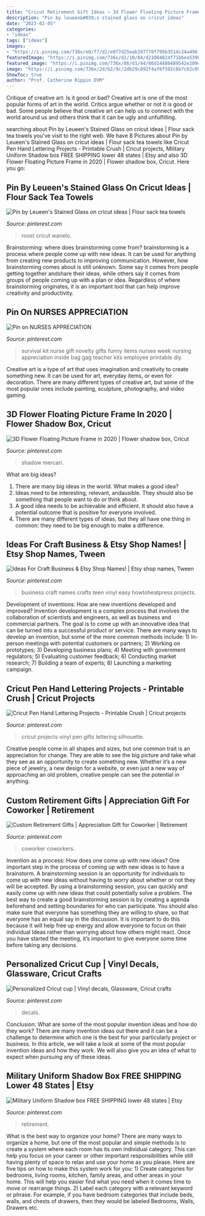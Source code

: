 ```yaml
---
title: "Cricut Retirement Gift Ideas ~ 3d Flower Floating Picture Frame In 2020"
description: "Pin by leueen&#039;s stained glass on cricut ideas"
date: "2023-02-05"
categories:
- "ideas"
tags: ["ideas"]
images:
- "https://i.pinimg.com/736x/e0/f7/d2/e0f7d25eab297770f795b3514c24a496--cups-cricut.jpg"
featuredImage: "https://i.pinimg.com/736x/d2/10/84/d21084824f71b6ea5398228f2a717445.jpg"
featured_image: "https://i.pinimg.com/736x/86/d1/44/86d14480489542e20942ea7563cb5565.jpg"
image: "https://i.pinimg.com/736x/2d/b2/9c/2db29c892f4af6f592c8b7c62c0906b7.jpg"
ShowToc: true
author: "Prof. Catherine Rippin DVM"
---
```



Critique of creative art: Is it good or bad?
Creative art is one of the most popular forms of art in the world. Critics argue whether or not it is good or bad. Some people believe that creative art can help us to connect with the world around us and others think that it can be ugly and unfulfilling.

	

		
searching about Pin by Leueen&#039;s Stained Glass on cricut ideas | Flour sack tea towels you've visit to the right web. We have 8 Pictures about Pin by Leueen&#039;s Stained Glass on cricut ideas | Flour sack tea towels like Cricut Pen Hand Lettering Projects - Printable Crush | Cricut projects, Military Uniform Shadow box FREE SHIPPING lower 48 states | Etsy and also 3D Flower Floating Picture Frame in 2020 | Flower shadow box, Cricut. Here you go:
		
    
## Pin By Leueen&#039;s Stained Glass On Cricut Ideas | Flour Sack Tea Towels

<img loading=lazy src="https://i.pinimg.com/736x/f0/4f/e3/f04fe397af965f0ff0791ed29841bd2e.jpg" onerror="this.onerror=null;this.src='https://tse1.mm.bing.net/th?id=OIP.jGM4GJq-swyMQfDezLqTYwHaJ4&amp;pid=15.1';" alt="Pin by Leueen&#039;s Stained Glass on cricut ideas | Flour sack tea towels">

_Source: pinterest.com_

>roost cricut wanelo. 

	

Brainstorming: where does brainstorming come from?
brainstorming is a process where people come up with new ideas. It can be used for anything from creating new products to improving communication. However, how brainstorming comes about is still unknown. Some say it comes from people getting together andshare their ideas, while others say it comes from groups of people coming up with a plan or idea. Regardless of where brainstorming originates, it is an important tool that can help improve creativity and productivity.

    
## Pin On NURSES APPRECIATION

<img loading=lazy src="https://i.pinimg.com/736x/77/5e/1d/775e1d1a98bd1ae17fc42a06df971c0e--nurse-appreciation-gifts-employee-appreciation.jpg" onerror="this.onerror=null;this.src='https://tse3.mm.bing.net/th?id=OIP.kl0Z3_l3oawyGO5ke6V7wwHaJ4&amp;pid=15.1';" alt="Pin on NURSES APPRECIATION">

_Source: pinterest.com_

>survival kit nurse gift novelty gifts funny items nurses week nursing appreciation inside bag gag teacher kits employee printable diy. 

	

Creative art is a type of art that uses imagination and creativity to create something new. It can be used for art, everyday items, or even for decoration. There are many different types of creative art, but some of the most popular ones include painting, sculpture, photography, and video gaming.

    
## 3D Flower Floating Picture Frame In 2020 | Flower Shadow Box, Cricut

<img loading=lazy src="https://i.pinimg.com/736x/75/49/0a/75490ad7a2ab2744bd426211f54451cf.jpg" onerror="this.onerror=null;this.src='https://tse4.mm.bing.net/th?id=OIP.nB-9umk9cLk5iTZISfIL0AHaJ4&amp;pid=15.1';" alt="3D Flower Floating Picture Frame in 2020 | Flower shadow box, Cricut">

_Source: pinterest.com_

>shadow mercari. 

	

What are big ideas?
1. There are many big ideas in the world. What makes a good idea?
2. Ideas need to be interesting, relevant, andausible. They should also be something that people want to do or think about.
3. A good idea needs to be achievable and efficient. It should also have a potential outcome that is positive for everyone involved.
4. There are many different types of ideas, but they all have one thing in common: they need to be big enough to make a difference.

    
## Ideas For Craft Business &amp; Etsy Shop Names! | Etsy Shop Names, Tween

<img loading=lazy src="https://i.pinimg.com/736x/2d/b2/9c/2db29c892f4af6f592c8b7c62c0906b7.jpg" onerror="this.onerror=null;this.src='https://tse2.mm.bing.net/th?id=OIP.AG_u70Hc5Yu0qx7LKFjkRAHaLG&amp;pid=15.1';" alt="Ideas For Craft Business &amp; Etsy Shop Names! | Etsy shop names, Tween">

_Source: pinterest.com_

>business craft names crafts teen vinyl easy howtoheatpress projects. 

	

Development of inventions: How are new inventions developed and improved?
Invention development is a complex process that involves the collaboration of scientists and engineers, as well as business and commercial partners. The goal is to come up with an innovative idea that can be turned into a successful product or service. There are many ways to develop an invention, but some of the more common methods include: 1) In-person meetings with potential customers or partners; 2) Working on prototypes; 3) Developing business plans; 4) Meeting with government regulators; 5) Evaluating customer feedback; 6) Conducting market research; 7) Building a team of experts; 8) Launching a marketing campaign.

    
## Cricut Pen Hand Lettering Projects - Printable Crush | Cricut Projects

<img loading=lazy src="https://i.pinimg.com/736x/d2/10/84/d21084824f71b6ea5398228f2a717445.jpg" onerror="this.onerror=null;this.src='https://tse1.mm.bing.net/th?id=OIP.LqIAnxbszpJ2GYXYjWGEHgHaJ3&amp;pid=15.1';" alt="Cricut Pen Hand Lettering Projects - Printable Crush | Cricut projects">

_Source: pinterest.com_

>cricut projects vinyl pen gifts lettering silhouette. 

	

Creative people come in all shapes and sizes, but one common trait is an appreciation for change. They are able to see the big picture and take what they see as an opportunity to create something new. Whether it’s a new piece of jewelry, a new design for a website, or even just a new way of approaching an old problem, creative people can see the potential in anything.

    
## Custom Retirement Gifts | Appreciation Gift For Coworker | Retirement

<img loading=lazy src="https://i.pinimg.com/736x/15/ea/b5/15eab5ed5ee202e55e0d27bb368d9826.jpg" onerror="this.onerror=null;this.src='https://tse3.mm.bing.net/th?id=OIP.APCQWJQpBpzc1YxH9NPFPAHaJ3&amp;pid=15.1';" alt="Custom Retirement Gifts | Appreciation Gift for Coworker | Retirement">

_Source: pinterest.com_

>coworker coworkers. 

	

Invention as a process: How does one come up with new ideas?
One important step in the process of coming up with new ideas is to have a brainstorm. A brainstorming session is an opportunity for individuals to come up with new ideas without having to worry about whether or not they will be accepted. By using a brainstorming session, you can quickly and easily come up with new ideas that could potentially solve a problem. 
The best way to create a good brainstorming session is by creating a agenda beforehand and setting boundaries for who can participate. You should also make sure that everyone has something they are willing to share, so that everyone has an equal say in the discussion. It is important to do this because it will help free up energy and allow everyone to focus on their individual Ideas rather than worrying about how others might react. Once you have started the meeting, it’s important to give everyone some time before taking any decisions.

    
## Personalized Cricut Cup | Vinyl Decals, Glassware, Cricut Crafts

<img loading=lazy src="https://i.pinimg.com/736x/e0/f7/d2/e0f7d25eab297770f795b3514c24a496--cups-cricut.jpg" onerror="this.onerror=null;this.src='https://tse4.mm.bing.net/th?id=OIP.2oMxvXTpl5S2IOXq20OkkgHaJ3&amp;pid=15.1';" alt="Personalized Cricut cup | Vinyl decals, Glassware, Cricut crafts">

_Source: pinterest.com_

>decals. 

	

Conclusion: What are some of the most popular invention ideas and how do they work?
There are many invention ideas out there and it can be a challenge to determine which one is the best for your particularly project or business. In this article, we will take a look at some of the most popular invention ideas and how they work. We will also give you an idea of what to expect when pursuing any of these ideas.

    
## Military Uniform Shadow Box FREE SHIPPING Lower 48 States | Etsy

<img loading=lazy src="https://i.pinimg.com/736x/86/d1/44/86d14480489542e20942ea7563cb5565.jpg" onerror="this.onerror=null;this.src='https://tse2.mm.bing.net/th?id=OIP.9B92R6CDsQBh-ZoOaLMMOgHaJ3&amp;pid=15.1';" alt="Military Uniform Shadow box FREE SHIPPING lower 48 states | Etsy">

_Source: pinterest.com_

>retirement. 

	

What is the best way to organize your home?
There are many ways to organize a home, but one of the most popular and simple methods is to create a system where each room has its own individual category. This can help you focus on your career or other important responsibilities while still having plenty of space to relax and use your home as you please. Here are five tips on how to make this system work for you: 1) Create categories for bedrooms, living rooms, kitchen, family areas, and other areas in your home. This will help you easier find what you need when it comes time to move or rearrange things. 2) Label each category with a relevant keyword or phrase. For example, if you have bedroom categories that include beds, walls, and chests of drawers, then they would be labeled Bedrooms, Walls, Drawers etc.

